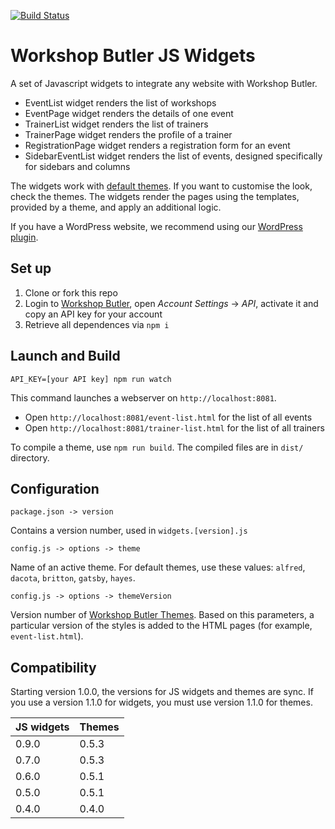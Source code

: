 [![Build Status](https://travis-ci.org/workshopbutler/js-widgets.svg?branch=master)](https://travis-ci.org/workshopbutler/js-widgets)

# Workshop Butler JS Widgets

A set of Javascript widgets to integrate any website with Workshop Butler. 

* EventList widget renders the list of workshops
* EventPage widget renders the details of one event
* TrainerList widget renders the list of trainers
* TrainerPage widget renders the profile of a trainer
* RegistrationPage widget renders a registration form for an event
* SidebarEventList widget renders the list of events, designed specifically for sidebars and columns

The widgets work with [default themes](https://github.com/workshopbutler/themes). If you want to customise
the look, check the themes. The widgets render the pages using the templates, provided by a theme, and 
apply an additional logic. 

If you have a WordPress website, we recommend using our [WordPress plugin](https://github.com/workshopbutler/wordpress-plugin).

## Set up
1. Clone or fork this repo
2. Login to [Workshop Butler](https://workshopbutler.com), open *Account Settings* -> *API*, activate it and 
copy an API key for your account
3. Retrieve all dependences via `npm i`  

## Launch and Build
`API_KEY=[your API key] npm run watch`

This command launches a webserver on `http://localhost:8081`. 

* Open `http://localhost:8081/event-list.html` for the list of all events
* Open `http://localhost:8081/trainer-list.html` for the list of all trainers

To compile a theme, use `npm run build`. The compiled files are in `dist/` directory.       

## Configuration
`package.json -> version`

Contains a version number, used in `widgets.[version].js`

`config.js -> options -> theme`

Name of an active theme. For default themes, use these values: `alfred`, `dacota`, `britton`, `gatsby`, `hayes`.

`config.js -> options -> themeVersion`

Version number of [Workshop Butler Themes](https://github.com/workshopbutler/themes). Based on this parameters, 
a particular version of the styles is added to the HTML pages (for example, `event-list.html`).

## Compatibility

Starting version 1.0.0, the versions for JS widgets and themes are sync. If you use a version 1.1.0 for widgets, 
you must use version 1.1.0 for themes. 

JS widgets | Themes  
-------------- | --------------------------
0.9.0 | 0.5.3
0.7.0 | 0.5.3
0.6.0 | 0.5.1 
0.5.0 | 0.5.1 
0.4.0 | 0.4.0 
